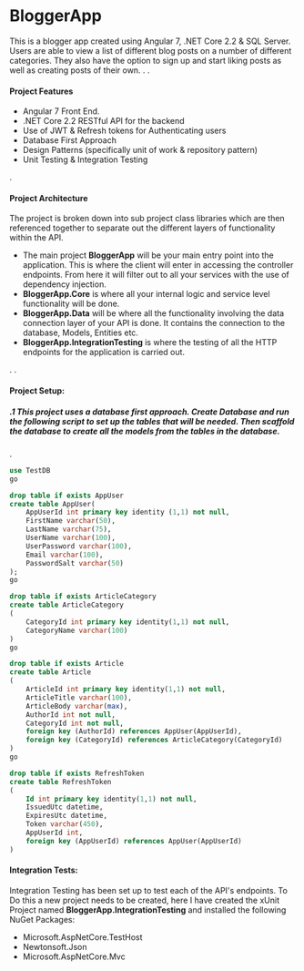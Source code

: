 # BloggerApp
This is a blogger app created using Angular 7, .NET Core 2.2 & SQL Server. Users are able to view a list of different blog posts on a number of different categories. They also have the option to sign up and start liking posts as well as creating posts of their own.
.
.
#### Project Features
* Angular 7 Front End.
* .NET Core 2.2 RESTful API for the backend
* Use of JWT & Refresh tokens for Authenticating users
* Database First Approach
* Design Patterns (specifically unit of work & repository pattern)
* Unit Testing & Integration Testing

.
#### Project Architecture
The project is broken down into sub project class libraries which are then referenced together to separate out the different layers of functionality within the API.
* The main project **BloggerApp** will be your main entry point into the application. This is where the client will enter in accessing the controller endpoints. From here it will filter out to all your services with the use of dependency injection.
* **BloggerApp.Core** is where all your internal logic and service level functionality will be done.
* **BloggerApp.Data** will be where all the functionality involving the data connection layer of your API is done. It contains the connection to the database, Models, Entities etc.
* **BloggerApp.IntegrationTesting** is where the testing of all the HTTP endpoints for the application is carried out.

.
.
#### Project Setup:

##### .1  This project uses a database first approach. Create Database and run the following script to set up the tables that will be needed. Then scaffold the database to create all the models from the tables in the database.
.
```sql
use TestDB
go

drop table if exists AppUser
create table AppUser(
	AppUserId int primary key identity (1,1) not null,
	FirstName varchar(50), 
	LastName varchar(75),
	UserName varchar(100),
	UserPassword varchar(100),
	Email varchar(100),
	PasswordSalt varchar(50)
);
go

drop table if exists ArticleCategory
create table ArticleCategory
(
	CategoryId int primary key identity(1,1) not null,
	CategoryName varchar(100)
)
go

drop table if exists Article
create table Article
(
	ArticleId int primary key identity(1,1) not null,
	ArticleTitle varchar(100),
	ArticleBody varchar(max),
	AuthorId int not null,
	CategoryId int not null,
	foreign key (AuthorId) references AppUser(AppUserId),
	foreign key (CategoryId) references ArticleCategory(CategoryId)
)
go

drop table if exists RefreshToken
create table RefreshToken
(
	Id int primary key identity(1,1) not null,
	IssuedUtc datetime,
	ExpiresUtc datetime,
	Token varchar(450),
	AppUserId int,
	foreign key (AppUserId) references AppUser(AppUserId)
)

```

#### Integration Tests:
Integration Testing has been set up to test each of the API's endpoints. To Do this a new project needs to be created, here I have created the xUnit Project named **BloggerApp.IntegrationTesting** and installed the following NuGet Packages:

* Microsoft.AspNetCore.TestHost
* Newtonsoft.Json
* Microsoft.AspNetCore.Mvc